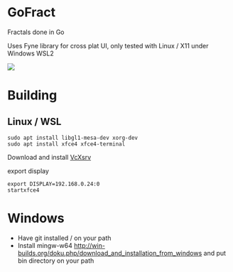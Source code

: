 # GoFract
Fractals done in Go

Uses Fyne library for cross plat UI, only tested with Linux / X11 under Windows WSL2

![](https://user-images.githubusercontent.com/14982936/63654094-b09db900-c76d-11e9-90a3-e4540944f17c.png)

# Building

## Linux / WSL
```
sudo apt install libgl1-mesa-dev xorg-dev
sudo apt install xfce4 xfce4-terminal
```

Download and install [VcXsrv](https://sourceforge.net/projects/vcxsrv/)

export display
```
export DISPLAY=192.168.0.24:0
startxfce4
```


# Windows
- Have git installed / on your path
- Install mingw-w64 http://win-builds.org/doku.php/download_and_installation_from_windows and put bin directory on your path


